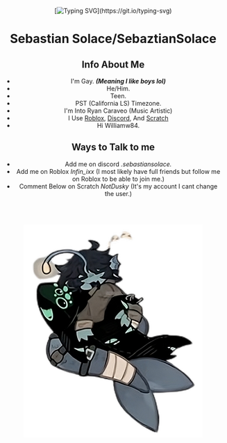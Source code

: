 <div align="center">


 [![Typing SVG](https://readme-typing-svg.demolab.com/?lines=yes;Fishy;Im+Tired;)](https://git.io/typing-svg)

# Sebastian Solace/SebaztianSolace
## Info About Me
- I'm Gay. ***(Meaning I like boys lol)***
- He/Him.
- Teen.
- PST (California LS) Timezone.
- I'm Into Ryan Caraveo (Music Artistic)
- I Use [Roblox](https://roblox.com/), [Discord](https://discord.com/), And [Scratch](https://scratch.mit.edu/)
- Hi Williamw84.

## Ways to Talk to me
- Add me on discord *_.sebastiansolace._*
- Add me on Roblox *Infin_ixx* (I most likely have full friends but follow me on Roblox to be able to join me.)
- Comment Below on Scratch *NotDusky* (It's my account I cant change the user.)


 <br><br>

 
<img src="/sebby.png"/> 

<br><br>

</div>



